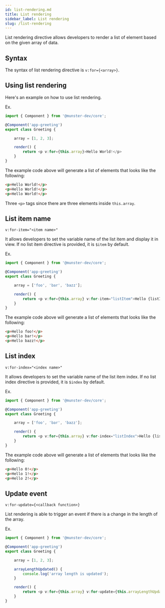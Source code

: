 ```yaml
---
id: list-rendering.md
title: List rendering
sidebar_label: List rendering
slug: /list-rendering
---
```


List rendering directive allows developers to render a list of element based on the given array of data.

## Syntax

The syntax of list rendering directive is `v:for={<array>}`.

## Using list rendering

Here's an example on how to use list rendering.

Ex.

```typescript
import { Component } from '@munster-dev/core';

@Component('app-greeting')
export class Greeting {

    array = [1, 2, 3];

    render() {
        return <p v:for={this.array}>Hello World!</p>
    }
}
```

The example code above will generate a list of elements that looks like the following:

```html
<p>Hello World!</p>
<p>Hello World!</p>
<p>Hello World!</p>
```

Three `<p>` tags since there are three elements inside `this.array`.

## List item name

`v:for-item="<item name>"`

It allows developers to set the variable name of the list item and display it in view.
If no list item directive is provided, it is `$item` by default.

Ex.

```typescript
import { Component } from '@munster-dev/core';

@Component('app-greeting')
export class Greeting {

    array = ['foo', 'bar', 'bazz'];

    render() {
        return <p v:for={this.array} v:for-item="listItem">Hello {listItem}!</p>
    }
}
```

The example code above will generate a list of elements that looks like the following:

```html
<p>Hello foo!</p>
<p>Hello bar!</p>
<p>Hello bazz!</p>
```

## List index

`v:for-index="<index name>"`

It allows developers to set the variable name of the list item index.
If no list index directive is provided, it is `$index` by default.

Ex.

```typescript
import { Component } from '@munster-dev/core';

@Component('app-greeting')
export class Greeting {

    array = ['foo', 'bar', 'bazz'];

    render() {
        return <p v:for={this.array} v:for-index="listIndex">Hello {listIndex}!</p>
    }
}
```

The example code above will generate a list of elements that looks like the following:

```html
<p>Hello 0!</p>
<p>Hello 1!</p>
<p>Hello 2!</p>
```

## Update event

`v:for-update={<callback function>}`

List rendering is able to trigger an event if there is a change in the length of the array.

Ex.

```typescript
import { Component } from '@munster-dev/core';

@Component('app-greeting')
export class Greeting {

    array = [1, 2, 3];

    arrayLengthUpdated() {
        console.log('array length is updated');
    }

    render() {
        return <p v:for={this.array} v:for-update={this.arrayLengthUpdated}>Hello World!</p>
    }
}
```
